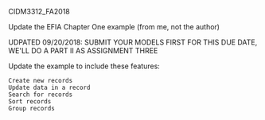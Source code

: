 CIDM3312_FA2018

Update the EFIA Chapter One example (from me, not the author)

UDPATED 09/20/2018: SUBMIT YOUR MODELS FIRST FOR THIS DUE DATE, WE'LL DO A PART II AS ASSIGNMENT THREE

Update the example to include these features:

    Create new records
    Update data in a record
    Search for records
    Sort records
    Group records

